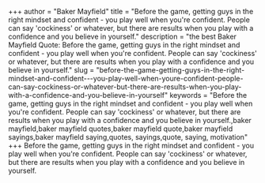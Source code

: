 +++
author = "Baker Mayfield"
title = "Before the game, getting guys in the right mindset and confident - you play well when you're confident. People can say 'cockiness' or whatever, but there are results when you play with a confidence and you believe in yourself."
description = "the best Baker Mayfield Quote: Before the game, getting guys in the right mindset and confident - you play well when you're confident. People can say 'cockiness' or whatever, but there are results when you play with a confidence and you believe in yourself."
slug = "before-the-game-getting-guys-in-the-right-mindset-and-confident---you-play-well-when-youre-confident-people-can-say-cockiness-or-whatever-but-there-are-results-when-you-play-with-a-confidence-and-you-believe-in-yourself"
keywords = "Before the game, getting guys in the right mindset and confident - you play well when you're confident. People can say 'cockiness' or whatever, but there are results when you play with a confidence and you believe in yourself.,baker mayfield,baker mayfield quotes,baker mayfield quote,baker mayfield sayings,baker mayfield saying,quotes, sayings,quote, saying, motivation"
+++
Before the game, getting guys in the right mindset and confident - you play well when you're confident. People can say 'cockiness' or whatever, but there are results when you play with a confidence and you believe in yourself.
